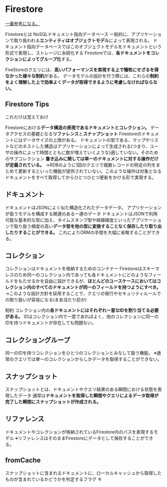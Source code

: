 # Firestore

[一番参考になる。](https://medium.com/google-cloud-jp/firestore1-a62405a7cd82)

Firestoreとは
NoSQLドキュメント指向データベース
一般的に、アプリケーションで取り扱われる**エンティティはオブジェクトモデル**によって表現される。
ドキュメント指向データベースではこのオブジェクトモデルをドキュメントという形式で表現し、ストレージに永続化する
Firestoreでは、**各ドキュメントをコレクションによってグループ化**する。

FireStoreのクエリには、**高いパフォーマンスを実現する上で犠牲にせざるを得なかった様々な制約**がある。
データモデルの設計を行う際には、これらの**制約をよく理解した上で効率よくデータが取得できるように考慮しなければならない。**

## Firestore Tips

これだけは覚えておけ

Firestoreにおける**データ構造の表現であるドキュメントとコレクション。**
データアクセスの基礎となる**リファレンス**と**スナップショット**
Firestoreのドキュメントにはデータサイズの上限がある。
ドキュメントの型である、マップやリストなどのネストした構造はアプリケーションによって生成される(つまり、ユーザの操作によって時間とともに数が増えていくような)適していない。そのためのサブコレクション
**書き込みに関しては単一のドキュメントに対する操作だけが定義されている。**
→RDBのように1回のクエリで複数レコードの特定の列をまとめて更新するといった機能が提供されていない。このような操作は対象となるドキュメントをすべて取得してからひとつひとつ更新をかける形で実現する。

## ドキュメント

ドキュメントはJSONによく似た構造化されたデータデータ。
アプリケーションが扱うモデルを構成する関連のある一連のデータ
ドキュメントはJSONで利用可能な基本的な型に加え、タイムスタンプ型や経緯緯度といったアプリケーションで取り扱う頻度の高い**データ型を他の型に変換することなく保存したり取り出したりすることができる。**
これによりORMの手間を大幅に省略することができる。

## コレクション

コレクションはドキュメントを格納するためのコンテナー
Firestoreはスキーマレスのため同一のコレクション内であっても各ドキュメントにどのようなフィールドをもたせるかを自由に設計できるが、**ほとんどのユースケースにおいてはコレクション内のすべてのドキュメントが同一のフィールドを持つようにすべき。**
→このような設計方針を採用することで、クエリの発行やセキュリティルールでの取り扱いが容易になる(まあ当たり前か)

制約
コレクション内の**各ドキュメントにはそれぞれ一意なIDを割り当てる必要がある。**
IDはコレクション内で一意であればよく、他のコレクションに同一のIDを持つドキュメントが存在しても問題ない。

## コレクショングループ

同一のIDを持つコレクションをひとつのコレクションとみなして扱う機能。
※通常のクエリでは単一のコレクションからしかデータを取得することができない。

## スナップショット

スナップショットとは、ドキュメントやクエリ結果のある瞬間における状態を表現したデータ
通常は**ドキュメントを取得した瞬間やクエリによるデータ取得が完了した瞬間にスナップショットが作成される。**

## リファレンス

ドキュメントやコレクションが格納されているFirestore内のパスを表現するモデル
※リファレンスはそのままFirestoreにデータとして保存することができる。

## fromCache

スナップショットに含まれるドキュメントに、ローカルキャッシュから取得したものが含まれているかどうかを判定するフラグ
キ
